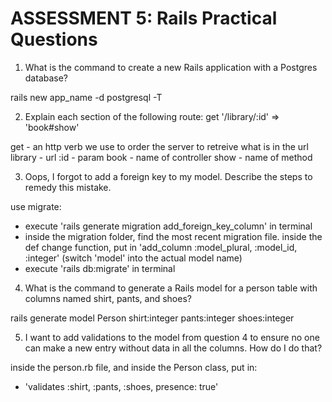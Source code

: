 # ASSESSMENT 5: Rails Practical Questions

1. What is the command to create a new Rails application with a Postgres database?

rails new app_name -d postgresql -T

2. Explain each section of the following route:  get '/library/:id' => 'book#show'

get - an http verb we use to order the server to retreive what is in the url
library - url
:id - param
book - name of controller
show - name of method

3. Oops, I forgot to add a foreign key to my model. Describe the steps to remedy this mistake.

use migrate: 
- execute 'rails generate migration add_foreign_key_column' in terminal
- inside the migration folder, find the most recent migration file. inside the def change function, put in 'add_column :model_plural, :model_id, :integer' (switch 'model' into the actual model name)
- execute 'rails db:migrate' in terminal



4. What is the command to generate a Rails model for a person table with columns named shirt, pants, and shoes?

rails generate model Person shirt:integer pants:integer shoes:integer



5. I want to add validations to the model from question 4 to ensure no one can make a new entry without data in all the columns. How do I do that?

inside the person.rb file, and inside the Person class, put in:
- 'validates :shirt, :pants, :shoes, presence: true'